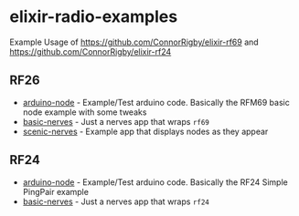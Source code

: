 # elixir-radio-examples

Example Usage of https://github.com/ConnorRigby/elixir-rf69 and https://github.com/ConnorRigby/elixir-rf24

## RF26

* [arduino-node](rf69/arduino-node/README.md) - Example/Test arduino code. Basically the RFM69 basic node example with some tweaks
* [basic-nerves](rf69/basic-nerves/README.md) - Just a nerves app that wraps `rf69`
* [scenic-nerves](rf69/scenic-nerves/README.md) - Example app that displays nodes as they appear

## RF24

* [arduino-node](rf24/arduino-node/README.md) - Example/Test arduino code. Basically the RF24 Simple PingPair example
* [basic-nerves](rf24/basic-nerves/README.md) - Just a nerves app that wraps `rf24`
